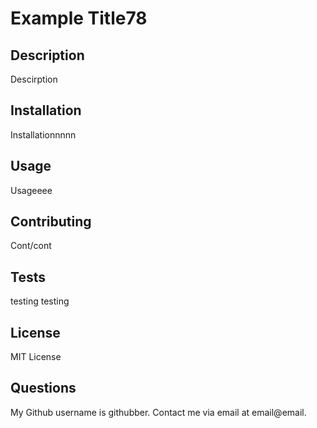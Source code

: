 
# Example Title78
            
## Description
Descirption

## Installation
Installationnnnn

## Usage
Usageeee

## Contributing
Cont/cont

## Tests
testing testing

## License
MIT License

## Questions
My Github username is githubber.
Contact me via email at email@email.

            